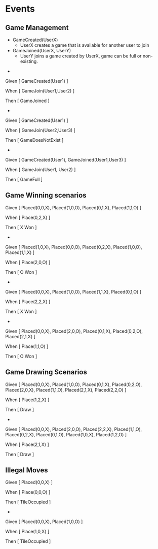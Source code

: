 # Events
## Game Management
* GameCreated(UserX)
	- UserX creates a game that is available for another user to join
* GameJoined(UserX, UserY)
	- UserY joins a game created by UserX, game can be full or non-existing.

-

Given [ GameCreated(User1) ]

When [ GameJoin(User1,User2) ]

Then [ GameJoined ]

-

Given [ GameCreated(User1) ]

When [ GameJoin(User2,User3) ]

Then [ GameDoesNotExist ]

-

Given [ GameCreated(User1), GameJoined(User1,User3) ]

When [ GameJoin(User1, User2) ]

Then [ GameFull ]

## Game Winning scenarios
Given [ Placed(0,0,X), Placed(1,0,O), Placed(0,1,X), Placed(1,1,O) ]

When [ Place(0,2,X) ]

Then [ X Won ]

-

Given [ Placed(1,0,X), Placed(0,0,O), Placed(0,2,X), Placed(1,0,O), Placed(1,1,X) ]

When [ Place(2,0,O) ]

Then [ O Won ]

-

Given [ Placed(0,0,X), Placed(1,0,O), Placed(1,1,X), Placed(0,1,O) ]

When [ Place(2,2,X) ]

Then [ X Won ]

-

Given [ Placed(0,0,X), Placed(2,0,O), Placed(0,1,X), Placed(0,2,O), Placed(2,1,X) ]

When [ Place(1,1,O) ]

Then [ O Won ]

## Game Drawing Scenarios
Given [ Placed(0,0,X), Placed(1,0,O), Placed(0,1,X), Placed(0,2,O), Placed(2,0,X), Placed(1,1,O), Placed(2,1,X), Placed(2,2,O) ]

When [ Place(1,2,X) ]

Then [ Draw ]

-

Given [ Placed(0,0,X), Placed(2,0,O), Placed(2,2,X), Placed(1,1,O), Placed(0,2,X), Placed(0,1,O), Placed(1,0,X), Placed(1,2,O) ]

When [ Place(2,1,X) ]

Then [ Draw ]

## Illegal Moves
Given [ Placed(0,0,X) ]

When [ Place(0,0,O) ]

Then [ TileOccupied ]

-

Given [ Placed(0,0,X), Placed(1,0,O) ]

When [ Place(1,0,X) ]

Then [ TileOccupied ]